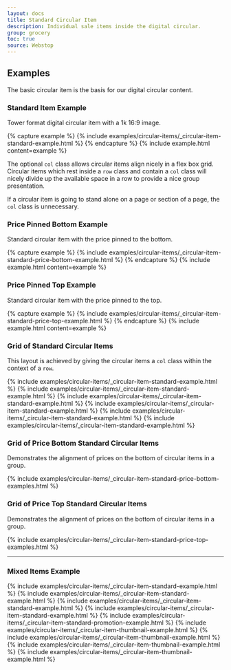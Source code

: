 ```yaml
---
layout: docs
title: Standard Circular Item
description: Individual sale items inside the digital circular.
group: grocery
toc: true
source: Webstop
---
```


## Examples

The basic circular item is the basis for our digital circular content. 

### Standard Item Example

Tower format digital circular item with a 1k 16:9 image.

{% capture example %}
{% include examples/circular-items/_circular-item-standard-example.html %}
{% endcapture %}
{% include example.html content=example %}

The optional `col` class allows circular items align nicely in a flex box grid. 
Circular items which rest inside a `row` class and contain a `col` class will 
nicely divide up the available space in a row to provide a nice group presentation.

If a circular item is going to stand alone on a page or section of a page, the `col` 
class is unnecessary. 

### Price Pinned Bottom Example

Standard circular item with the price pinned to the bottom. 

{% capture example %}
{% include examples/circular-items/_circular-item-standard-price-bottom-example.html %}
{% endcapture %}
{% include example.html content=example %}

### Price Pinned Top Example

Standard circular item with the price pinned to the top.

{% capture example %}
{% include examples/circular-items/_circular-item-standard-price-top-example.html %}
{% endcapture %}
{% include example.html content=example %}

### Grid of Standard Circular Items

This layout is achieved by giving the circular items a `col` class within the context 
of a `row`.

<div class="bd-example">
  <div class="row">
    {% include examples/circular-items/_circular-item-standard-example.html %}
    {% include examples/circular-items/_circular-item-standard-example.html %}
    {% include examples/circular-items/_circular-item-standard-example.html %}
    {% include examples/circular-items/_circular-item-standard-example.html %}
    {% include examples/circular-items/_circular-item-standard-example.html %}
    {% include examples/circular-items/_circular-item-standard-example.html %}
  </div>
</div>

### Grid of Price Bottom Standard Circular Items

Demonstrates the alignment of prices on the bottom of circular items in a group.

<div class="bd-example">
  {% include examples/circular-items/_circular-item-standard-price-bottom-examples.html %}
</div>

### Grid of Price Top Standard Circular Items

Demonstrates the alignment of prices on the bottom of circular items in a group.

<div class="bd-example">
  {% include examples/circular-items/_circular-item-standard-price-top-examples.html %}
</div>

---

### Mixed Items Example

<div class="bd-example">
  <div class="row">
    {% include examples/circular-items/_circular-item-standard-example.html %}
    {% include examples/circular-items/_circular-item-standard-example.html %}
    {% include examples/circular-items/_circular-item-standard-example.html %}
    {% include examples/circular-items/_circular-item-standard-example.html %}
    {% include examples/circular-items/_circular-item-standard-promotion-example.html %}
    {% include examples/circular-items/_circular-item-thumbnail-example.html %}
    {% include examples/circular-items/_circular-item-thumbnail-example.html %}
    {% include examples/circular-items/_circular-item-thumbnail-example.html %}
    {% include examples/circular-items/_circular-item-thumbnail-example.html %}
  </div>
</div>
